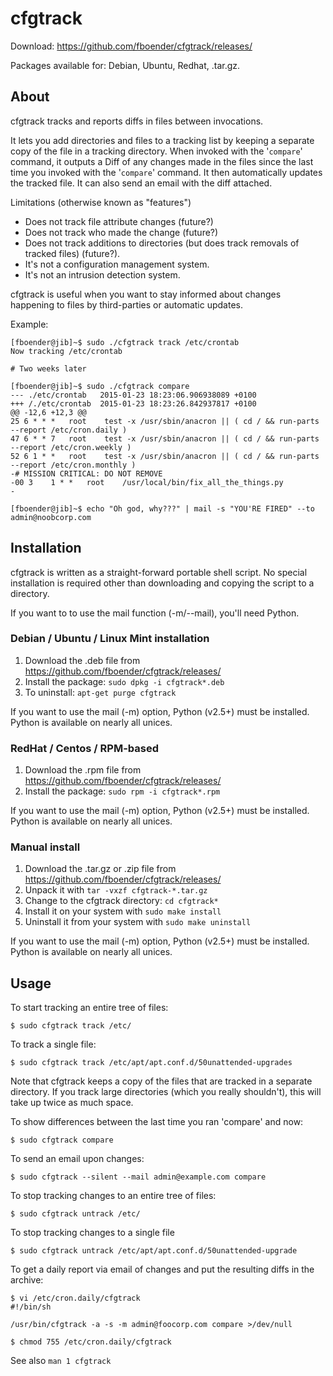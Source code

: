 cfgtrack
========

Download: https://github.com/fboender/cfgtrack/releases/

Packages available for: Debian, Ubuntu, Redhat, .tar.gz.


About
-----

cfgtrack tracks and reports diffs in files between invocations.

It lets you add directories and files to a tracking list by keeping a separate
copy of the file in a tracking directory. When invoked with the '`compare`'
command, it outputs a Diff of any changes made in the files since the last
time you invoked with the '`compare`' command. It then automatically updates the
tracked file. It can also send an email with the diff attached.

Limitations (otherwise known as "features")

- Does not track file attribute changes (future?)
- Does not track who made the change (future?)
- Does not track additions to directories (but does track removals of tracked
  files) (future?).
- It's not a configuration management system.
- It's not an intrusion detection system.

cfgtrack is useful when you want to stay informed about changes happening to
files by third-parties or automatic updates.


Example:

    [fboender@jib]~$ sudo ./cfgtrack track /etc/crontab 
    Now tracking /etc/crontab

    # Two weeks later

    [fboender@jib]~$ sudo ./cfgtrack compare
    --- ./etc/crontab   2015-01-23 18:23:06.906938089 +0100
    +++ /./etc/crontab  2015-01-23 18:23:26.842937817 +0100
    @@ -12,6 +12,3 @@
    25 6 * * *   root    test -x /usr/sbin/anacron || ( cd / && run-parts --report /etc/cron.daily )
    47 6 * * 7   root    test -x /usr/sbin/anacron || ( cd / && run-parts --report /etc/cron.weekly )
    52 6 1 * *   root    test -x /usr/sbin/anacron || ( cd / && run-parts --report /etc/cron.monthly )
    -# MISSION CRITICAL: DO NOT REMOVE
    -00 3    1 * *   root    /usr/local/bin/fix_all_the_things.py
    -

    [fboender@jib]~$ echo "Oh god, why???" | mail -s "YOU'RE FIRED" --to admin@noobcorp.com


Installation
------------

cfgtrack is written as a straight-forward portable shell script. No special
installation is required other than downloading and copying the script to a
directory.

If you want to to use the mail function (-m/--mail), you'll need Python.

### Debian / Ubuntu / Linux Mint installation

1. Download the .deb file from https://github.com/fboender/cfgtrack/releases/
2. Install the package: `sudo dpkg -i cfgtrack*.deb`
3. To uninstall: `apt-get purge cfgtrack`

If you want to use the mail (-m) option, Python (v2.5+) must be installed.
Python is available on nearly all unices.

### RedHat / Centos / RPM-based

1. Download the .rpm file from https://github.com/fboender/cfgtrack/releases/
2. Install the package: `sudo rpm -i cfgtrack*.rpm`

If you want to use the mail (-m) option, Python (v2.5+) must be installed.
Python is available on nearly all unices.

### Manual install

1. Download the .tar.gz or .zip file from https://github.com/fboender/cfgtrack/releases/
2. Unpack it with `tar -vxzf cfgtrack-*.tar.gz`
3. Change to the cfgtrack directory: `cd cfgtrack*`
4. Install it on your system with `sudo make install`
5. Uninstall it from your system with `sudo make uninstall`

If you want to use the mail (-m) option, Python (v2.5+) must be installed.
Python is available on nearly all unices.


Usage
-----

To start tracking an entire tree of files:

    $ sudo cfgtrack track /etc/

To track a single file:

    $ sudo cfgtrack track /etc/apt/apt.conf.d/50unattended-upgrades

Note that cfgtrack keeps a copy of the files that are tracked in a separate
directory.  If you track large directories (which you really shouldn't), this
will take up twice as much space.

To show differences between the last time you ran 'compare' and now:

    $ sudo cfgtrack compare

To send an email upon changes:

    $ sudo cfgtrack --silent --mail admin@example.com compare

To stop tracking changes to an entire tree of files:

    $ sudo cfgtrack untrack /etc/

To stop tracking changes to a single file

    $ sudo cfgtrack untrack /etc/apt/apt.conf.d/50unattended-upgrade

To get a daily report via email of changes and put the resulting diffs in the archive:

    $ vi /etc/cron.daily/cfgtrack
    #!/bin/sh
    
    /usr/bin/cfgtrack -a -s -m admin@foocorp.com compare >/dev/null

    $ chmod 755 /etc/cron.daily/cfgtrack


See also `man 1 cfgtrack`
